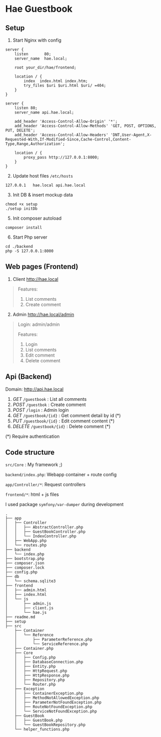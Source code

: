 # Hae Guestbook

## Setup

1. Start Nginx with config
```
server {
    listen       80;
    server_name  hae.local;

    root your_dir/hae/frontend;

    location / {
        index  index.html index.htm;
        try_files $uri $uri.html $uri/ =404;
    }
}

server {
    listen 80;
    server_name api.hae.local;

    add_header 'Access-Control-Allow-Origin' '*';
    add_header 'Access-Control-Allow-Methods' 'GET, POST, OPTIONS, PUT, DELETE';
    add_header 'Access-Control-Allow-Headers' 'DNT,User-Agent,X-Requested-With,If-Modified-Since,Cache-Control,Content-Type,Range,Authorization';

    location / {
        proxy_pass http://127.0.0.1:8000;
    }
}
```

2. Update host files `/etc/hosts`
```
127.0.0.1   hae.local api.hae.local
```

3. Init DB & insert mockup data
```
chmod +x setup
./setup initDb
```

5. Init composer autoload
```
composer install
```

6. Start Php server
```
cd ./backend
php -S 127.0.0.1:8000
```

## Web pages (Frontend)
1. Client http://hae.local
> Features:
> 1. List comments
> 2. Create comment

2. Admin http://hae.local/admin
> Login: admin/admin
> 
> Features:
> 1. Login
> 2. List comments
> 3. Edit comment
> 4. Delete comment

## Api (Backend)
Domain: http://api.hae.local

1. *GET* `/guestbook` : List all comments
2. *POST* `/guestbok` : Create comment
3. *POST* `/login` : Admin login
4. *GET* `/guestbook/{id}` : Get comment detail by id (*)
5. *PUT* `/guestbook/{id}` : Edit comment content (*)
6. *DELETE* `/guestbook/{id}` : Delete comment (*)

(*) Require authentication

## Code structure
`src/Core` : My framework ;)

`backend/index.php`: Webapp container + route config

`app/Controller/*`: Request controllers

`frontend/*`: html + js files

I used package `symfony/var-dumper` during development

```
.
├── app
│   ├── Controller
│   │   ├── AbstractController.php
│   │   ├── GuestBookController.php
│   │   └── IndexController.php
│   ├── WebApp.php
│   └── routes.php
├── backend
│   └── index.php
├── bootstrap.php
├── composer.json
├── composer.lock
├── config.php
├── db
│   └── schema.sqlite3
├── frontend
│   ├── admin.html
│   ├── index.html
│   └── js
│       ├── admin.js
│       ├── client.js
│       └── hae.js
├── readme.md
├── setup
├── src
    ├── Container
    │   └── Reference
    │       ├── ParameterReference.php
    │       └── ServiceReference.php
    ├── Container.php
    ├── Core
    │   ├── Config.php
    │   ├── DatabaseConnection.php
    │   ├── Entity.php
    │   ├── HttpRequest.php
    │   ├── HttpResponse.php
    │   ├── Repository.php
    │   └── Router.php
    ├── Exception
    │   ├── ContainerException.php
    │   ├── MethodNotAllowedException.php
    │   ├── ParameterNotFoundException.php
    │   ├── RouteNotFoundException.php
    │   └── ServiceNotFoundException.php
    ├── GuestBook
    │   ├── GuestBook.php
    │   └── GuestBookRepository.php
    └── helper_functions.php

```
